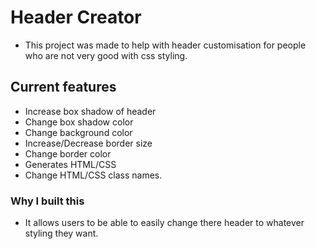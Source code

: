 # Header Creator
- This project was made to help with header customisation for people who are not very good with css styling.

## Current features
- Increase box shadow of header
- Change box shadow color
- Change background color
- Increase/Decrease border size
- Change border color
- Generates HTML/CSS 
- Change HTML/CSS class names.

### Why I built this
- It allows users to be able to easily change there header to whatever styling they want.

